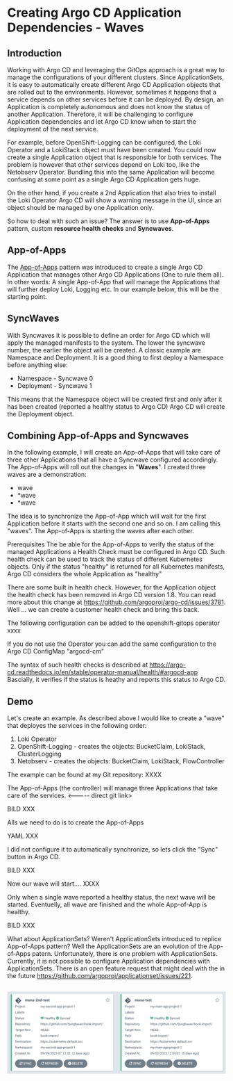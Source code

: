 # Creating Argo CD Application Dependencies - Waves

## Introduction

Working with Argo CD and leveraging the GitOps approach is a great way to manage the configurations of your different clusters.
Since ApplicationSets, it is easy to automatically create different Argo CD Application objects that are rolled out to the environments. However, sometimes it happens that 
a service depends on other services before it can be deployed. By design, an Application is completely autonomous and does not know the status of another Application. Therefore, it will be challenging to configure Application dependencies and let Argo CD know when to start the deployment of the next service. 

For example, before OpenShift-Logging can be configured, the Loki Operator and a LokiStack object must have been created. You could now create a single Application object that
is responsible for both services. The problem is however that other services depend on Loki too, like the Netobserv Operator. Bundling this into the same Application will become confusing at some point as a single Argo CD Application gets huge. 

On the other hand, if you create a 2nd Application that also tries to install the Loki Operator Argo CD will show a warning message in the UI, since an object should be managed by one Application only. 

So how to deal with such an issue? The answer is to use **App-of-Apps** pattern, custom **resource health checks** and **Syncwaves**. 

## App-of-Apps
The [App-of-Apps](https://argo-cd.readthedocs.io/en/stable/operator-manual/cluster-bootstrapping/) pattern was introduced to create a single Argo CD Application that manages other Argo CD Applications (One to rule them all). In other words: A single App-of-App that will manage the Applications that will further deploy Loki, Logging etc. In our example below, this will be the starting point.

## SyncWaves
With Syncwaves it is possible to define an order for Argo CD which will apply the managed manifests to the system. The lower the syncwave number, the earlier the object will be created. A classic example are Namespace and Deployment. It is a good thing to first deploy a Namespace before anything else:

- Namespace - Syncwave 0 
- Deployment - Syncwave 1 

This means that the Namespace object will be created first and only after it has been created (reported a healthy status to Argo CD) Argo CD will create the Deployment object. 

## Combining App-of-Apps and Syncwaves
In the following example, I will create an App-of-Apps that will take care of three other Applications that all have a Syncwave configured accordingly. The App-of-Apps will roll out the changes in "**Waves**". I created three waves are a demonstration:

- wave
- *wave
- *wave

The idea is to synchronize the App-of-App which will wait for the first Application before it starts with the second one and so on.
I am calling this "waves". The App-of-Apps is starting the waves after each other. 

Prerequisites
The be able for the App-of-Apps to verify the status of the managed Applications a Health Check must be configured in Argo CD. Such health check can be used to track the status of different Kubernetes objects. Only if the status "healthy" is returned for all Kubernetes manifests, Argo CD considers the whole Application as "healthy"

There are some built in health check. However, for the Application object the health check has been removed in Argo CD version 1.8. You can read more about this change at https://github.com/argoproj/argo-cd/issues/3781.
Well ... we can create a customer health check and bring this back. 

The following configuration can be added to the openshift-gitops operator
xxxx

If you do not use the Operator you can add the same configuration to the Argo CD ConfigMap "argocd-cm"

The syntax of such health checks is described at https://argo-cd.readthedocs.io/en/stable/operator-manual/health/#argocd-app
Bascially, it verifies if the status is heathy and reports this status to Argo CD.

## Demo
Let's create an example. 
As described above I would like to create a "wave" that deployes the services in the following order:

1. Loki Operator
2. OpenShift-Logging - creates the objects: BucketClaim, LokiStack, ClusterLogging
3. Netobserv - creates the objects: BucketClaim, LokiStack, FlowController

The example can be found at my Git repository: XXXX

The App-of-Apps (the controller) will manage three Applications that take care of the services. <----- direct git link>

BILD XXX

Alls we need to do is to create the App-of-Apps

YAML XXX

I did not configure it to automatically synchronize, so lets click the "Sync" button in Argo CD. 

BILD XXX

Now our wave will start.... XXXX 

Only when a single wave reported a healthy status, the next wave will be started. 
Eventuelly, all wave are finished and the whole App-of-App is healthy. 

BILD XXX

What about ApplicationSets?
Weren't ApplicationSets introduced to replice App-of-Apps pattern? Well the ApplicationSets are an evolution of the App-of-Apps patern. Unfortunately, there is one problem with ApplicationSets. Currently, it is not possible to configure Application dependencies with ApplicationSets. There is an open feature request that might deal with the in the future https://github.com/argoproj/applicationset/issues/221. 



```yaml
```


![Mona's Applications](images/mona-app.png)
